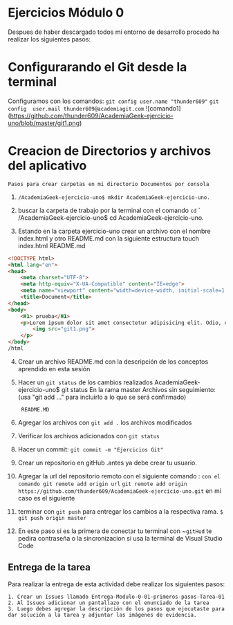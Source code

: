 # Ejercicios Módulo 0
Despues de haber descargado todos mi entorno de desarrollo procedo ha realizar los siguientes pasos:

# Configurarando el Git desde la terminal
Configuramos con los comandos:
 `git config user.name "thunder609"`
 `git config  user.mail thunder609@academiagit.com` 
 ![comando1] (https://github.com/thunder609/AcademiaGeek-ejercicio-uno/blob/master/git1.png)<br>
# Creacion de Directorios y archivos del aplicativo
    Pasos para crear carpetas en mi directorio Documentos por consola
1. `/AcademiaGeek-ejercicio-uno$ mkdir AcademiaGeek-ejercicio-uno. `

2.  buscar la carpeta de trabajo por la terminal con el comando `cd`  ` /AcademiaGeek-ejercicio-uno$ cd AcademiaGeek-ejercicio-uno. 

3. Estando en la carpeta ejercicio-uno crear un archivo con el nombre index.html y otro README.md con la siguiente estructura
touch index.html README.md

```html 
<!DOCTYPE html>
<html lang="en">
<head>
    <meta charset="UTF-8">
    <meta http-equiv="X-UA-Compatible" content="IE=edge">
    <meta name="viewport" content="width=device-width, initial-scale=1.0">
    <title>Document</title>
</head>
<body>
    <H1> prueba</H1>
    <p>Lorem ipsum dolor sit amet consectetur adipisicing elit. Odio, quae iure? Adipisci saepe voluptatibus dolorum! Excepturi, quam voluptate voluptatem quibusdam rerum eum, odit soluta necessitatibus animi, vel tenetur dolorum laudantium?
        <img src="git1.png">
    </p>
</body>
/html
```
4. Crear un archivo README.md con la descripción de los conceptos aprendido en esta sesión
5. Hacer un `git status` de los cambios realizados
AcademiaGeek-ejercicio-uno$ git status 
En la rama master
Archivos sin seguimiento:
  (usa "git add <archivo>..." para incluirlo a lo que se será confirmado)

        README.MD
7. Agregar los archivos con `git add .` los archivos modificados

8. Verificar los archivos adicionados con `git status`
9. Hacer un commit: ``` git commit -m "Ejercicios Git" ```
10. Crear un repositorio en gitHub .antes ya debe crear tu usuario.
11. Agregar la url del repositorio remoto con el siguiente comando : `con el comando git remote add origin url`
`git remote add origin https://github.com/thunder609/AcademiaGeek-ejercicio-uno.git`
  en mi caso es el siguiente 
12. terminar con `git push` para entregar los cambios a la respectiva rama.
`$ git push origin master`
13. En este paso si es la primera de conectar tu terminal con ~`gitHud` te pedira contraseña o la sincronizacion si usa la terminal de Visual Studio Code

## Entrega de la tarea

Para realizar la entrega de esta actividad debe realizar los siguientes pasos:

    1. Crear un Issues llamado Entrega-Modulo-0-01-primeros-pasos-Tarea-01
    2. Al Issues adicionar un pantallazo con el enunciado de la tarea
    3. Luego debes agregar la descripción de los pasos que ejecutaste para dar solución a la tarea y adjuntar las imágenes de evidencia.